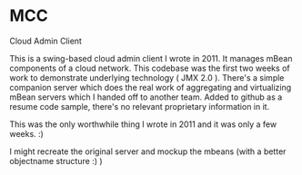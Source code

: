 MCC
============

Cloud Admin Client

This is a swing-based cloud admin client I wrote in 2011. It manages mBean components of a cloud network. This codebase was the first two weeks of work to demonstrate underlying technology ( JMX 2.0 ). There's a simple companion server which does the real work of aggregating and virtualizing mBean servers which I handed off to another team. Added to github as a resume code sample, there's no relevant proprietary information in it.

This was the only worthwhile thing I wrote in 2011 and it was only a few weeks. :)

I might recreate the original server and mockup the mbeans (with a better objectname structure  :) )